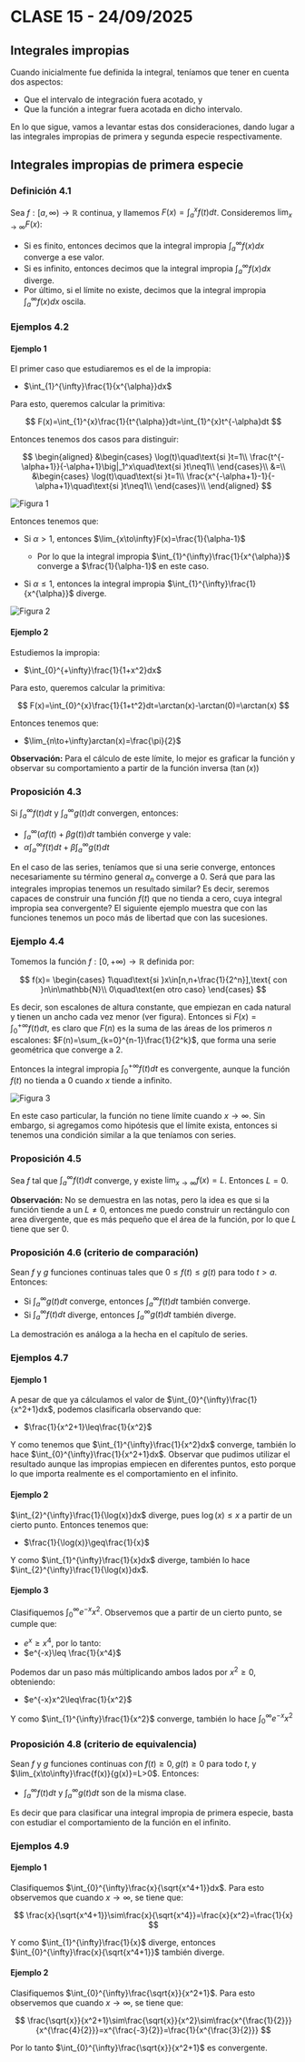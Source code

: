 # CLASE 15 - 24/09/2025

## Integrales impropias

Cuando inicialmente fue definida la integral, teníamos que tener en cuenta dos aspectos:

- Que el intervalo de integración fuera acotado, y
- Que la función a integrar fuera acotada en dicho intervalo.

En lo que sigue, vamos a levantar estas dos consideraciones, dando lugar a las integrales impropias de primera y segunda especie respectivamente.

## Integrales impropias de primera especie

### Definición 4.1

Sea $f:[a,\infty)\to\mathbb{R}$ continua, y llamemos $F(x)=\int_a^xf(t)dt$. Consideremos $\lim_{x\to\infty}F(x)$:

- Si es finito, entonces decimos que la integral impropia $\int_a^{\infty}f(x)dx$ converge a ese valor.
- Si es infinito, entonces decimos que la integral impropia $\int_a^{\infty}f(x)dx$ diverge.
- Por último, si el límite no existe, decimos que la integral impropia $\int_a^{\infty}f(x)dx$ oscila.

### Ejemplos 4.2

#### Ejemplo 1

El primer caso que estudiaremos es el de la impropia:

- $\int_{1}^{\infty}\frac{1}{x^{\alpha}}dx$

Para esto, queremos calcular la primitiva:

$$
F(x)=\int_{1}^{x}\frac{1}{t^{\alpha}}dt=\int_{1}^{x}t^{-\alpha}dt
$$

Entonces tenemos dos casos para distinguir:

$$
\begin{aligned}
&\begin{cases}
\log(t)\quad\text{si }t=1\\
\frac{t^{-\alpha+1}}{-\alpha+1}\big|_1^x\quad\text{si }t\neq1\\
\end{cases}\\
&=\\
&\begin{cases}
\log(t)\quad\text{si }t=1\\
\frac{x^{-\alpha+1}-1}{-\alpha+1}\quad\text{si }t\neq1\\
\end{cases}\\
\end{aligned}
$$

![Figura 1](../img/clase15fig1.png)

Entonces tenemos que:

- Si $\alpha>1$, entonces $\lim_{x\to\infty}F(x)=\frac{1}{\alpha-1}$
    - Por lo que la integral impropia $\int_{1}^{\infty}\frac{1}{x^{\alpha}}$ converge a $\frac{1}{\alpha-1}$ en este caso.

- Si $\alpha\leq1$, entonces la integral impropia $\int_{1}^{\infty}\frac{1}{x^{\alpha}}$ diverge.

![Figura 2](../img/clase15fig2.png)

#### Ejemplo 2

Estudiemos la impropia:

- $\int_{0}^{+\infty}\frac{1}{1+x^2}dx$

Para esto, queremos calcular la primitiva:

$$
F(x)=\int_{0}^{x}\frac{1}{1+t^2}dt=\arctan(x)-\arctan(0)=\arctan(x)
$$

Entonces tenemos que:

- $\lim_{n\to+\infty}arctan(x)=\frac{\pi}{2}$

**Observación:** Para el cálculo de este límite, lo mejor es graficar la función y observar su comportamiento a partir de la función inversa $(\tan(x))$

### Proposición 4.3

Si $\int_{a}^{\infty}f(t)dt$ y $\int_{a}^{\infty}g(t)dt$ convergen, entonces:

- $\int_{a}^{\infty}(\alpha f(t)+\beta g(t))dt$ también converge y vale:
- $\alpha\int_{a}^{\infty}f(t)dt+\beta\int_{a}^{\infty}g(t)dt$

En el caso de las series, teníamos que si una serie converge, entonces necesariamente su término general $a_n$ converge a 0.
Será que para las integrales impropias tenemos un resultado similar? Es decir, seremos capaces de construir una función $f(t)$ que no tienda a cero, cuya integral impropia sea convergente?
El siguiente ejemplo muestra que con las funciones tenemos un poco más de libertad que con las sucesiones.

### Ejemplo 4.4

Tomemos la función $f:[0,+\infty)\to\mathbb{R}$ definida por:

$$
f(x)=
\begin{cases}
1\quad\text{si }x\in[n,n+\frac{1}{2^n}],\text{ con }n\in\mathbb{N}\\
0\quad\text{en otro caso}
\end{cases}
$$

Es decir, son escalones de altura constante, que empiezan en cada natural y tienen un ancho cada vez menor (ver figura). Entonces si $F(x)=\int_{0}^{+\infty}f(t)dt$, es claro que $F(n)$ es la suma de las áreas de los primeros $n$ escalones: $F(n)=\sum_{k=0}^{n-1}\frac{1}{2^k}$, que forma una serie geométrica que converge a 2.

Entonces la integral impropia $\int_{0}^{+\infty}f(t)dt$ es convergente, aunque la función $f(t)$ no tienda a 0 cuando $x$ tiende a infinito.

![Figura 3](../img/clase15fig3.png)

En este caso particular, la función no tiene límite cuando $x\to\infty$. Sin embargo, si agregamos como hipótesis que el límite exista, entonces si tenemos una condición similar a la que teníamos con series.

### Proposición 4.5

Sea $f$ tal que $\int_{a}^{\infty}f(t)dt$ converge, y existe $\lim_{x\to\infty}f(x)=L$. Entonces $L=0$.

**Observación:** No se demuestra en las notas, pero la idea es que si la función tiende a un $L\neq0$, entonces me puedo construir un rectángulo con area divergente, que es más pequeño que el área de la función, por lo que $L$ tiene que ser 0.

### Proposición 4.6 (criterio de comparación)

Sean $f$ y $g$ funciones continuas tales que $0\leq f(t)\leq g(t)$ para todo $t>a$. Entonces:

- Si $\int_{a}^{\infty}g(t)dt$ converge, entonces $\int_{a}^{\infty}f(t)dt$ también converge.
- Si $\int_{a}^{\infty}f(t)dt$ diverge, entonces $\int_{a}^{\infty}g(t)dt$ también diverge.

La demostración es análoga a la hecha en el capítulo de series.

### Ejemplos 4.7

#### Ejemplo 1

A pesar de que ya cálculamos el valor de $\int_{0}^{\infty}\frac{1}{x^2+1}dx$, podemos clasificarla observando que:

- $\frac{1}{x^2+1}\leq\frac{1}{x^2}$

Y como tenemos que $\int_{1}^{\infty}\frac{1}{x^2}dx$ converge, también lo hace $\int_{0}^{\infty}\frac{1}{x^2+1}dx$. Observar que pudimos utilizar el resultado aunque las impropias empiecen en diferentes puntos, esto porque lo que importa realmente es el comportamiento en el infinito.

#### Ejemplo 2

$\int_{2}^{\infty}\frac{1}{\log(x)}dx$ diverge, pues $\log(x)\leq x$ a partir de un cierto punto. Entonces tenemos que:

- $\frac{1}{\log(x)}\geq\frac{1}{x}$

Y como $\int_{1}^{\infty}\frac{1}{x}dx$ diverge, también lo hace $\int_{2}^{\infty}\frac{1}{\log(x)}dx$.

#### Ejemplo 3

Clasifiquemos $\int_{0}^{\infty}e^{-x}x^2$. Observemos que a partir de un cierto punto, se cumple que:

- $e^{x}\geq x^4$, por lo tanto:
- $e^{-x}\leq \frac{1}{x^4}$

Podemos dar un paso más múltiplicando ambos lados por $x^2\geq0$, obteniendo:

- $e^{-x}x^2\leq\frac{1}{x^2}$

Y como $\int_{1}^{\infty}\frac{1}{x^2}$ converge, también lo hace $\int_{0}^{\infty}e^{-x}x^2$

### Proposición 4.8 (criterio de equivalencia)

Sean $f$ y $g$ funciones continuas con $f(t)\geq0, g(t)\geq0$ para todo $t$, y $\lim_{x\to\infty}\frac{f(x)}{g(x)}=L>0$. Entonces:

- $\int_{a}^{\infty}f(t)dt$ y $\int_{a}^{\infty}g(t)dt$ son de la misma clase.

Es decir que para clasificar una integral impropia de primera especie, basta con estudiar el comportamiento de la función en el infinito.

### Ejemplos 4.9

#### Ejemplo 1

Clasifiquemos $\int_{0}^{\infty}\frac{x}{\sqrt{x^4+1}}dx$. Para esto observemos que cuando $x\to\infty$, se tiene que:

$$
\frac{x}{\sqrt{x^4+1}}\sim\frac{x}{\sqrt{x^4}}=\frac{x}{x^2}=\frac{1}{x}
$$

Y como $\int_{1}^{\infty}\frac{1}{x}$ diverge, entonces $\int_{0}^{\infty}\frac{x}{\sqrt{x^4+1}}$ también diverge.

#### Ejemplo 2

Clasifiquemos $\int_{0}^{\infty}\frac{\sqrt{x}}{x^2+1}$. Para esto observemos que cuando $x\to\infty$, se tiene que:

$$
\frac{\sqrt{x}}{x^2+1}\sim\frac{\sqrt{x}}{x^2}\sim\frac{x^{\frac{1}{2}}}{x^{\frac{4}{2}}}=x^{\frac{-3}{2}}=\frac{1}{x^{\frac{3}{2}}}
$$

Por lo tanto $\int_{0}^{\infty}\frac{\sqrt{x}}{x^2+1}$ es convergente.

